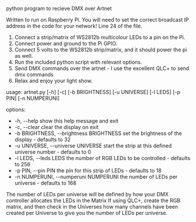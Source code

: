 python program to recieve DMX over Artnet

Written to run on Raspberry Pi.
You will need to set the correct broadcast IP address in the code for your network! Line 24 of the file.

1. Connect a strip/matrix of WS2812b multicolour LEDs to a pin on the Pi.
2. Connect power and ground to the Pi GPIO.
3. Connect 5 volts to the WS2812b strip/matrix, and it should power the pi as well.
4. Run the included python script with relevant options.
5. Send DMX commands over the artnet - I use the excellent QLC+ to send dmx commands
6. Relax and enjoy your light show.


usage: artnet.py [-h] [-c] [-b BRIGHTNESS] [-u UNIVERSE] [-l LEDS] [-p PIN] [-n NUMPERUNI]

options:
-  -h, --help            show this help message and exit
-  -c, --clear           clear the display on exit
-  -b BRIGHTNESS, --brightness BRIGHTNESS
                        set the brightness of the display - defaults to 32
-  -u UNIVERSE, --universe UNIVERSE
                        start the strip at this defined universe number - defaults to 0
-  -l LEDS, --leds LEDS  the number of RGB LEDs to be controlled - defaults to 256
-  -p PIN, --pin PIN     the pin for this strip of LEDs - defaults to 18
-  -n NUMPERUNI, --numperuni NUMPERUNI
                        the number of LEDs per universe - defaults to 168

The number of LEDs per universe will be defined by how your DMX controller allocates the LEDs in the Matrix
If using QLC+, create the RGB matrix, and then check in the Universes how many channels have been created per
Universe to give you the number of LEDs per universe.
                        
